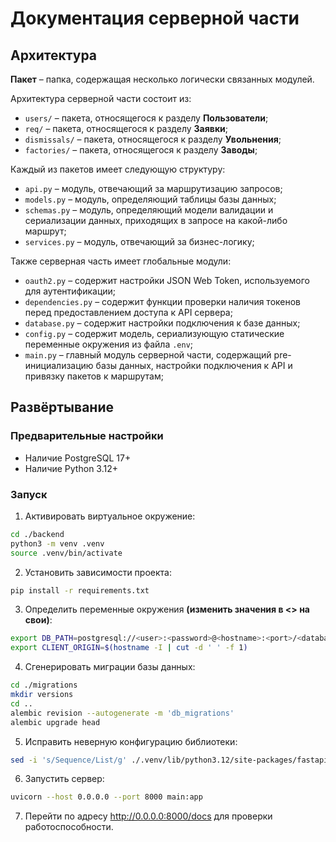 # Документация серверной части

## Архитектура

**Пакет** – папка, содержащая несколько логически связанных модулей. 

Архитектура серверной части состоит из:
* `users/` – пакета, относящегося к разделу **Пользователи**;
* `req/` – пакета, относящегося к разделу **Заявки**;
* `dismissals/` – пакета, относящегося к разделу **Увольнения**;
* `factories/` – пакета, относящегося к разделу **Заводы**;

Каждый из пакетов имеет следующую структуру:
* `api.py` – модуль, отвечающий за маршрутизацию запросов;
* `models.py` – модуль, определяющий таблицы базы данных;
* `schemas.py` – модуль, определяющий модели валидации и сериализации данных, приходящих в запросе на какой-либо маршрут;
* `services.py` – модуль, отвечающий за бизнес-логику;

Также серверная часть имеет глобальные модули:
* `oauth2.py` – содержит настройки JSON Web Token, используемого для аутентификации;
* `dependencies.py` – содержит функции проверки наличия токенов перед предоставлением доступа к API сервера;
* `database.py` – содержит настройки подключения к базе данных;
* `config.py` – содержит модель, сериализующую статические переменные окружения из файла `.env`;
* `main.py` – главный модуль серверной части, содержащий pre-инициализацию базы  данных, настройки подключения к API и привязку пакетов к маршрутам;

## Развёртывание
### Предварительные настройки
* Наличие PostgreSQL 17+
* Наличие Python 3.12+
### Запуск
1. Активировать виртуальное окружение:
```bash
cd ./backend
python3 -m venv .venv
source .venv/bin/activate
```
2. Установить зависимости проекта:
```bash
pip install -r requirements.txt
```
3. Определить переменные окружения **(изменить значения в <> на свои)**:
```bash
export DB_PATH=postgresql://<user>:<password>@<hostname>:<port>/<database>
export CLIENT_ORIGIN=$(hostname -I | cut -d ' ' -f 1)
```
4. Сгенерировать миграции базы данных:
```bash
cd ./migrations
mkdir versions
cd ..
alembic revision --autogenerate -m 'db_migrations' 
alembic upgrade head
```
5. Исправить неверную конфигурацию библиотеки:
```bash
sed -i 's/Sequence/List/g' ./.venv/lib/python3.12/site-packages/fastapi_jwt_auth/config.py
```
6. Запустить сервер:
```bash
uvicorn --host 0.0.0.0 --port 8000 main:app
```
7. Перейти по адресу http://0.0.0.0:8000/docs для проверки работоспособности.
